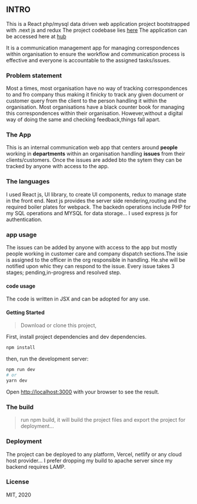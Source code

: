 ## INTRO

This is a React php/mysql data driven web application project bootstrapped with .next js and redux
The project codebase lies [here](https://www.github/kipyegonline/commsApp)
The application can be accessed here at [hub](http://www.prhub.com/commsApp)

It is a communication management app for managing correspondences within organisation to ensure the workflow and communication process is effective and everyone is accountable to the assigned tasks/issues.

### Problem statement

Most a times, most organisation have no way of tracking correspondences to and fro company thus making it finicky to track any given document or customer query from the client to the person handling it within the organisation. Most organisations have a black counter book for managing this correspondences within their organisation. However,without a digital way of doing the same and checking feedback,things fall apart.

### The App

This is an internal communication web app that centers around **people** working in **departments** within an organisation handling **issues** from their clients/customers. Once the issues are added bto the sytem they can be tracked by anyone with access to the app.

### The languages

I used React js, UI library, to create UI components, redux to manage state in the front end. Next js provides the server side rendering,routing and the required boiler plates for webpack. The backedn operations include PHP for my SQL operations and MYSQL for data storage... I used express js for authentication.

### app usage

The issues can be added by anyone with access to the app but mostly people working in customer care and company dispatch sections.The issie is assigned to the officer in the org responsible in handling. He.she will be notified upon whic they can respond to the issue. Every issue takes 3 stages; pending,in-progress and resolved step.

#### code usage

The code is written in JSX and can be adopted for any use.

#### Getting Started

> Download or clone this project,

First, install project dependencies and dev dependencies.

```bash
npm install

```

then, run the development server:

```bash
npm run dev
# or
yarn dev

```

Open [http://localhost:3000](http://localhost:3000) with your browser to see the result.

### The build

> run npm build, it will build the project files and export the project for deployment...

### Deployment

The project can be deployed to any platform, Vercel, netlify or any cloud host provider... I prefer dropping my build to apache server since my backend requires LAMP.

### License

MIT, 2020
